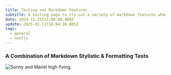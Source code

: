 ```yaml
---
title: Testing out Markdown Features
subtitle: A testing page to try out a variety of markdown features when needed.
date: 2024-12-25T11:00:00.000Z
update: 2025-01-11T18:04:26.885Z
tags:
  - general
  - nextjs
---
```

### A Combination of Markdown Stylistic & Formatting Tests

![Sonny and Mariel high fiving.](https://content.codecademy.com/courses/learn-cpp/community-challenge/highfive.gif)